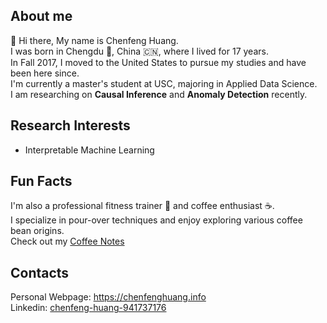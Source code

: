 ## About me
👋 Hi there, My name is Chenfeng Huang. <br>
I was born in Chengdu 🐼, China 🇨🇳, where I lived for 17 years. <br>
In Fall 2017, I moved to the United States to pursue my studies and have been here since. <br>
I'm currently a master's student at USC, majoring in Applied Data Science. <br>
I am researching on **Causal Inference** and **Anomaly Detection** recently.

## Research Interests
- Interpretable Machine Learning
  

## Fun Facts
I'm also a professional fitness trainer 💪 and coffee enthusiast ☕️. <br>
I specialize in pour-over techniques and enjoy exploring various coffee bean origins. <br>
Check out my [Coffee Notes](https://chenfenghuang.info/blog/)

## Contacts
Personal Webpage: https://chenfenghuang.info <br>
Linkedin: [chenfeng-huang-941737176](https://www.linkedin.com/in/chenfeng-huang-941737176)
